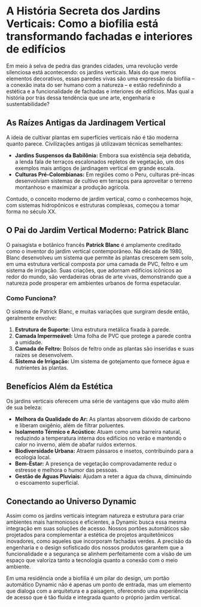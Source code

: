 # A História Secreta dos Jardins Verticais: Como a biofilia está transformando fachadas e interiores de edifícios

Em meio à selva de pedra das grandes cidades, uma revolução verde silenciosa está acontecendo: os jardins verticais. Mais do que meros elementos decorativos, essas paredes vivas são uma expressão da biofilia – a conexão inata do ser humano com a natureza – e estão redefinindo a estética e a funcionalidade de fachadas e interiores de edifícios. Mas qual a história por trás dessa tendência que une arte, engenharia e sustentabilidade?

## As Raízes Antigas da Jardinagem Vertical

A ideia de cultivar plantas em superfícies verticais não é tão moderna quanto parece. Civilizações antigas já utilizavam técnicas semelhantes:

*   **Jardins Suspensos da Babilônia:** Embora sua existência seja debatida, a lenda fala de terraços escalonados repletos de vegetação, um dos exemplos mais antigos de jardinagem vertical em grande escala.
*   **Culturas Pré-Colombianas:** Em regiões como o Peru, culturas pré-incas desenvolviam sistemas de cultivo em terraços para aproveitar o terreno montanhoso e maximizar a produção agrícola.

Contudo, o conceito moderno de jardim vertical, como o conhecemos hoje, com sistemas hidropônicos e estruturas complexas, começou a tomar forma no século XX.

## O Pai do Jardim Vertical Moderno: Patrick Blanc

O paisagista e botânico francês **Patrick Blanc** é amplamente creditado como o inventor do jardim vertical contemporâneo. Na década de 1980, Blanc desenvolveu um sistema que permite às plantas crescerem sem solo, em uma estrutura vertical composta por uma camada de PVC, feltro e um sistema de irrigação. Suas criações, que adornam edifícios icônicos ao redor do mundo, são verdadeiras obras de arte vivas, demonstrando que a natureza pode prosperar em ambientes urbanos de forma espetacular.

### Como Funciona?

O sistema de Patrick Blanc, e muitas variações que surgiram desde então, geralmente envolve:

1.  **Estrutura de Suporte:** Uma estrutura metálica fixada à parede.
2.  **Camada Impermeável:** Uma folha de PVC que protege a parede contra a umidade.
3.  **Camada de Feltro:** Bolsos de feltro onde as plantas são inseridas e suas raízes se desenvolvem.
4.  **Sistema de Irrigação:** Um sistema de gotejamento que fornece água e nutrientes às plantas.

## Benefícios Além da Estética

Os jardins verticais oferecem uma série de vantagens que vão muito além de sua beleza:

*   **Melhora da Qualidade do Ar:** As plantas absorvem dióxido de carbono e liberam oxigênio, além de filtrar poluentes.
*   **Isolamento Térmico e Acústico:** Atuam como uma barreira natural, reduzindo a temperatura interna dos edifícios no verão e mantendo o calor no inverno, além de abafar ruídos externos.
*   **Biodiversidade Urbana:** Atraem pássaros e insetos, contribuindo para a ecologia local.
*   **Bem-Estar:** A presença de vegetação comprovadamente reduz o estresse e melhora o humor das pessoas.
*   **Gestão de Águas Pluviais:** Ajudam a reter a água da chuva, diminuindo o escoamento superficial.

## Conectando ao Universo Dynamic

Assim como os jardins verticais integram natureza e estrutura para criar ambientes mais harmoniosos e eficientes, a Dynamic busca essa mesma integração em suas soluções de acesso. Nossos portões automáticos são projetados para complementar a estética de projetos arquitetônicos inovadores, como aqueles que incorporam fachadas verdes. A precisão da engenharia e o design sofisticado dos nossos produtos garantem que a funcionalidade e a segurança se alinhem perfeitamente com a visão de um espaço que valoriza tanto a tecnologia quanto a conexão com o meio ambiente.

Em uma residência onde a biofilia é um pilar do design, um portão automático Dynamic não é apenas um ponto de entrada, mas um elemento que dialoga com a arquitetura e a paisagem, oferecendo uma experiência de acesso que é tão fluida e integrada quanto o próprio jardim vertical.
